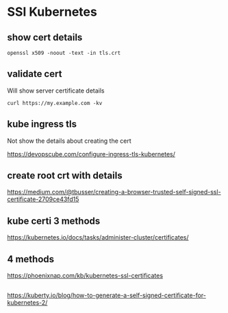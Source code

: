 # SSl Kubernetes

## show cert details
```
openssl x509 -noout -text -in tls.crt
```

## validate cert
Will show server certificate details
```
curl https://my.example.com -kv
```

## kube ingress tls
Not show the details about creating the cert

https://devopscube.com/configure-ingress-tls-kubernetes/

## create root crt with details
https://medium.com/@tbusser/creating-a-browser-trusted-self-signed-ssl-certificate-2709ce43fd15

## kube certi 3 methods
https://kubernetes.io/docs/tasks/administer-cluster/certificates/

## 4 methods
https://phoenixnap.com/kb/kubernetes-ssl-certificates

##
https://kuberty.io/blog/how-to-generate-a-self-signed-certificate-for-kubernetes-2/
